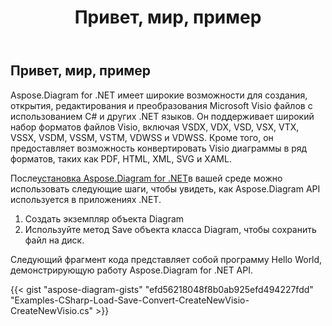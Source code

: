 ﻿---
title: Привет, мир, пример
type: docs
weight: 90
url: /ru/net/hello-world-example/
description: На этой странице описывается, как создать пример hello world с библиотекой Aspose.Diagram.
---
## **Привет, мир, пример**
Aspose.Diagram for .NET имеет широкие возможности для создания, открытия, редактирования и преобразования Microsoft Visio файлов с использованием C# и других .NET языков. Он поддерживает широкий набор форматов файлов Visio, включая VSDX, VDX, VSD, VSX, VTX, VSSX, VSDM, VSSM, VSTM, VDWSS и VDWSS. Кроме того, он предоставляет возможность конвертировать Visio диаграммы в ряд форматов, таких как PDF, HTML, XML, SVG и XAML.

После[установка Aspose.Diagram for .NET](/diagram/ru/net/installation/)в вашей среде можно использовать следующие шаги, чтобы увидеть, как Aspose.Diagram API используется в приложениях .NET.

1. Создать экземпляр объекта Diagram
1. Используйте метод Save объекта класса Diagram, чтобы сохранить файл на диск.

Следующий фрагмент кода представляет собой программу Hello World, демонстрирующую работу Aspose.Diagram for .NET API.

{{< gist "aspose-diagram-gists" "efd56218048f8b0ab925efd494227fdd" "Examples-CSharp-Load-Save-Convert-CreateNewVisio-CreateNewVisio.cs" >}}




